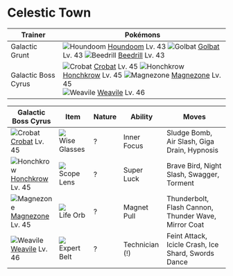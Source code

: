 # Celestic Town

Trainer                    | Pokémons
---                        | ---
Galactic Grunt             | ![][229]  [Houndoom] Lv. 43  ![][042]  [Golbat] Lv. 43  ![][015]  [Beedrill] Lv. 43
Galactic Boss Cyrus        | ![][169]  [Crobat] Lv. 45  ![][430]  [Honchkrow] Lv. 45  ![][462]  [Magnezone] Lv. 45 <br> ![][461]  [Weavile] Lv. 46

Galactic Boss Cyrus | Item         | Nature  | Ability       | Moves
---                 | ---          | ---     | ---           | ---
![][169]<br> [Crobat] Lv. 45          | ![][wise-glasses]<br> Wise Glasses      | ?        | Inner Focus         | Sludge Bomb, Air Slash, Giga Drain, Hypnosis
![][430]<br> [Honchkrow] Lv. 45       | ![][scope-lens]<br> Scope Lens          | ?        | Super Luck          | Brave Bird, Night Slash, Swagger, Torment
![][462]<br> [Magnezone] Lv. 45       | ![][life-orb]<br> Life Orb              | ?        | Magnet Pull         | Thunderbolt, Flash Cannon, Thunder Wave, Mirror Coat
![][461]<br> [Weavile] Lv. 46         | ![][expert-belt]<br> Expert Belt        | ?        | Technician (!)      | Feint Attack, Icicle Crash, Ice Shard, Swords Dance
[015]: https://raw.githubusercontent.com/PokeAPI/sprites/master/sprites/pokemon/15.png "Beedrill"
[042]: https://raw.githubusercontent.com/PokeAPI/sprites/master/sprites/pokemon/42.png "Golbat"
[169]: https://raw.githubusercontent.com/PokeAPI/sprites/master/sprites/pokemon/169.png "Crobat"
[229]: https://raw.githubusercontent.com/PokeAPI/sprites/master/sprites/pokemon/229.png "Houndoom"
[430]: https://raw.githubusercontent.com/PokeAPI/sprites/master/sprites/pokemon/430.png "Honchkrow"
[461]: https://raw.githubusercontent.com/PokeAPI/sprites/master/sprites/pokemon/461.png "Weavile"
[462]: https://raw.githubusercontent.com/PokeAPI/sprites/master/sprites/pokemon/462.png "Magnezone"
[Beedrill]: /pokemon_changes/015.md
[Golbat]: /pokemon_changes/042.md
[Crobat]: /pokemon_changes/169.md
[Houndoom]: /pokemon_changes/229.md
[Honchkrow]: /pokemon_changes/430.md
[Weavile]: /pokemon_changes/461.md
[Magnezone]: /pokemon_changes/462.md
[expert-belt]: https://raw.githubusercontent.com/PokeAPI/sprites/master/sprites/items/expert-belt.png
[scope-lens]: https://raw.githubusercontent.com/PokeAPI/sprites/master/sprites/items/scope-lens.png
[wise-glasses]: https://raw.githubusercontent.com/PokeAPI/sprites/master/sprites/items/wise-glasses.png
[life-orb]: https://raw.githubusercontent.com/PokeAPI/sprites/master/sprites/items/life-orb.png
